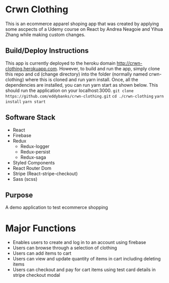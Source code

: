 # Crwn Clothing

This is an ecommerce apparel shoping app that was created by applying some ascpects of a Udemy course on React by Andrea Neagoie and Yihua Zhang while making custom changes.

## Build/Deploy Instructions

This app is currently deployed to the heroku domain http://crwn-clothing.herokuapp.com. However, to build and run the app, simply clone this repo and cd (change directory) into the folder (normally named crwn-clothing) where this is cloned and run yarn install.
Once, all the dependencies are installed, you can run yarn start as shown below. This should run the application on your localhost:3000.
`git clone https://github.com/eddybanks/crwn-clothing.git`
`cd ./crwn-clothing`
`yarn install`
`yarn start`

## Software Stack
- React
- Firebase
- Redux
  - Redux-logger
  - Redux-persist
  - Redux-saga
- Styled Components
- React Router Dom
- Stripe (React-stripe-checkout)
- Sass (scss)

## Purpose
A demo application to test ecommerce shopping

# Major Functions
- Enables users to create and log in to an account using firebase
- Users can browse through a selection of clothing
- Users can add items to cart
- Users can view and update quantity of items in cart including deleting items
- Users can checkout and pay for cart items using test card details in stripe checkout modal


